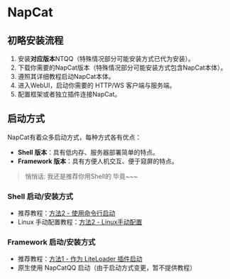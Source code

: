 # NapCat

## 初略安装流程
1. 安装**对应版本**NTQQ（特殊情况部分可能安装方式已代为安装）。
2. 下载你需要的NapCat版本（特殊情况部分可能安装方式包含NapCat本体）。
3. 遵照其详细教程启动NapCat本体。
4. 进入WebUI，启动你需要的 HTTP/WS 客户端与服务端。
5. 配置框架或者独立插件连接NapCat。

## 启动方式
NapCat有着众多启动方式，每种方式各有优点：

- **Shell 版本**：具有低内存、服务器部署简单的特点。
- **Framework 版本**：具有方便人机交互、便于窥屏的特点。

> 悄悄话: 我还是推荐你用Shell的 毕竟~~~
### Shell 启动/安装方式
- 推荐教程：[方法2 - 使用命令行启动](./boot/Shell.md)
- Linux 手动配置教程：[方法2 - Linux手动配置](./boot/Shell-Linux-SemiAuto.md)

### Framework 启动/安装方式
- 推荐教程：[方法1 - 作为 LiteLoader 插件启动](./boot/Framework.md)
- 原生使用 NapCatQQ 启动（由于启动方式变更，暂不提供教程）